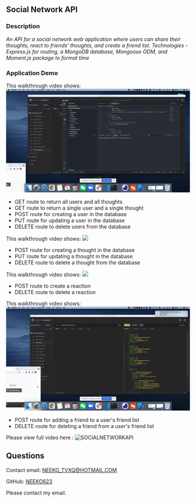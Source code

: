 ## Social Network API

### Description

*An API for a social network web application where users can share their thoughts, react to friends’ thoughts, and create a friend list. Technologies - Express.js for routing, a MongoDB database, Mongoose ODM, and Moment.js package to format time*

### Application Demo

This walkthrough video shows:
![](Public/GETALL.gif)
- GET route to return all users and all thoughts
- GET route to return a single user and a single thought
- POST route for creating a user in the database
- PUT route for updating a user in the database
- DELETE route to delete users from the database


This walkthrough video shows:
![](Public/GETthoughts.gif)
- POST route for creating a thought in the database
- PUT route for updating a thought in the database
- DELETE route to delete a thought from the database


This walkthrough video shows:
![](Public/GETreactions.gif)
- POST route to create a reaction
- DELETE route to delete a reaction

This walkthrough video shows:
![](Public/GETfriends.gif)
- POST route for adding a friend to a user's friend list
- DELETE route for deleting a friend from a user's friend list

Please view full video here : 
![SOCIALNETWORKAPI]()

## Questions
Contact email: NEEKO_TVXQ@HOTMAIL.COM

GitHub: [NEEKO623](https://github.com/NEEKO623)

Please contact my email.